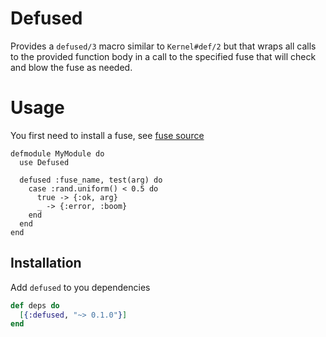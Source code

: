 # Defused

Provides a `defused/3` macro similar to `Kernel#def/2` but that wraps all calls to the provided function body in a call to the specified fuse that will check and blow the fuse as needed.

# Usage

You first need to install a fuse, see [fuse source](https://github.com/jlouis/fuse)

```
defmodule MyModule do
  use Defused

  defused :fuse_name, test(arg) do
    case :rand.uniform() < 0.5 do
      true -> {:ok, arg}
      _ -> {:error, :boom}
    end
  end
end
```

## Installation

Add `defused` to you dependencies

```elixir
def deps do
  [{:defused, "~> 0.1.0"}]
end
```

